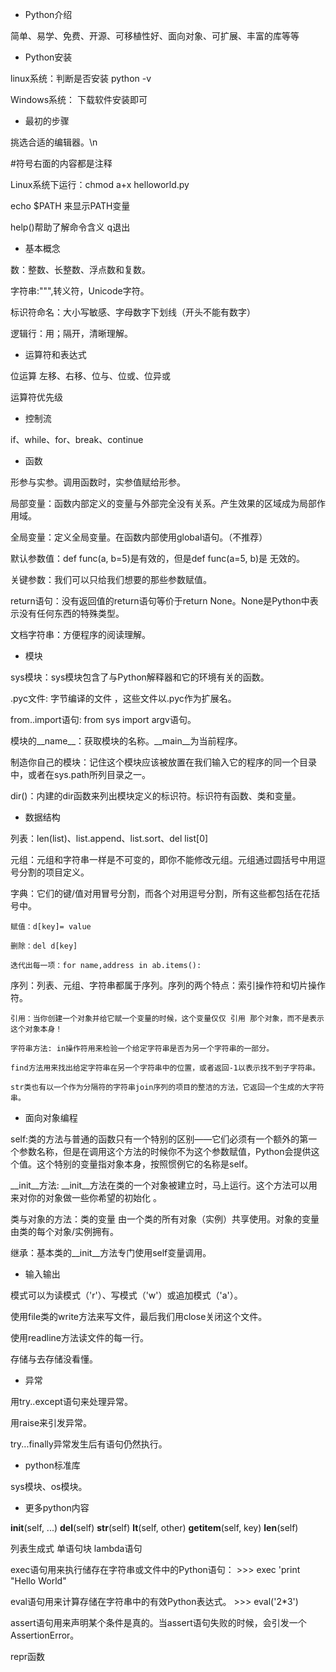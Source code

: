 - Python介绍

简单、易学、免费、开源、可移植性好、面向对象、可扩展、丰富的库等等

- Python安装

linux系统：判断是否安装 python -v

Windows系统： 下载软件安装即可

- 最初的步骤

挑选合适的编辑器。\n

#符号右面的内容都是注释

Linux系统下运行：chmod a+x helloworld.py

echo $PATH 来显示PATH变量

help()帮助了解命令含义 q退出

- 基本概念

数：整数、长整数、浮点数和复数。

字符串:""",转义符，Unicode字符。

标识符命名：大小写敏感、字母数字下划线（开头不能有数字）

逻辑行：用；隔开，清晰理解。

- 运算符和表达式

位运算 左移、右移、位与、位或、位异或

运算符优先级

- 控制流

if、while、for、break、continue

- 函数

形参与实参。调用函数时，实参值赋给形参。

局部变量：函数内部定义的变量与外部完全没有关系。产生效果的区域成为局部作用域。

全局变量：定义全局变量。在函数内部使用global语句。（不推荐）

默认参数值：def func(a, b=5)是有效的，但是def func(a=5, b)是 无效的。

关键参数：我们可以只给我们想要的那些参数赋值。

return语句：没有返回值的return语句等价于return None。None是Python中表示没有任何东西的特殊类型。

文档字符串：方便程序的阅读理解。

- 模块

sys模块：sys模块包含了与Python解释器和它的环境有关的函数。

.pyc文件: 字节编译的文件 ，这些文件以.pyc作为扩展名。

from..import语句: from sys import argv语句。

模块的__name__：获取模块的名称。__main__为当前程序。

制造你自己的模块：记住这个模块应该被放置在我们输入它的程序的同一个目录中，或者在sys.path所列目录之一。

dir()：内建的dir函数来列出模块定义的标识符。标识符有函数、类和变量。

- 数据结构

列表：len(list)、list.append、list.sort、del list[0]

元组：元组和字符串一样是不可变的，即你不能修改元组。元组通过圆括号中用逗号分割的项目定义。

字典：它们的键/值对用冒号分割，而各个对用逗号分割，所有这些都包括在花括号中。

    赋值：d[key]= value

    删除：del d[key]

    迭代出每一项：for name,address in ab.items():

序列：列表、元组、字符串都属于序列。序列的两个特点：索引操作符和切片操作符。

    引用：当你创建一个对象并给它赋一个变量的时候，这个变量仅仅 引用 那个对象，而不是表示这个对象本身！

    字符串方法: in操作符用来检验一个给定字符串是否为另一个字符串的一部分。

    find方法用来找出给定字符串在另一个字符串中的位置，或者返回-1以表示找不到子字符串。

    str类也有以一个作为分隔符的字符串join序列的项目的整洁的方法，它返回一个生成的大字符串。

- 面向对象编程

self:类的方法与普通的函数只有一个特别的区别——它们必须有一个额外的第一个参数名称，但是在调用这个方法的时候你不为这个参数赋值，Python会提供这个值。这个特别的变量指对象本身，按照惯例它的名称是self。

__init__方法: __init__方法在类的一个对象被建立时，马上运行。这个方法可以用来对你的对象做一些你希望的初始化 。

类与对象的方法：类的变量 由一个类的所有对象（实例）共享使用。对象的变量 由类的每个对象/实例拥有。

继承：基本类的__init__方法专门使用self变量调用。

- 输入输出

模式可以为读模式（'r'）、写模式（'w'）或追加模式（'a'）。

使用file类的write方法来写文件，最后我们用close关闭这个文件。

使用readline方法读文件的每一行。

存储与去存储没看懂。

- 异常

用try..except语句来处理异常。

用raise来引发异常。

try...finally异常发生后有语句仍然执行。

- python标准库

sys模块、os模块。

- 更多python内容

__init__(self, ...)
__del__(self)
__str__(self)
__lt__(self, other)
__getitem__(self, key)
__len__(self)

列表生成式
单语句块
lambda语句

exec语句用来执行储存在字符串或文件中的Python语句：
\>>> exec 'print "Hello World"

eval语句用来计算存储在字符串中的有效Python表达式。
\>>> eval('2*3')

assert语句用来声明某个条件是真的。当assert语句失败的时候，会引发一个AssertionError。

repr函数

